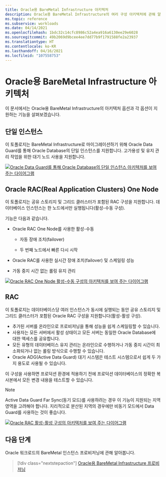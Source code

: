 ```yaml
---
title: Oracle용 BareMetal Infrastructure 아키텍처
description: Oracle용 BareMetal Infrastructure의 여러 구성 아키텍처에 관해 알아봅니다.
ms.topic: reference
ms.subservice: workloads
ms.date: 04/14/2021
ms.openlocfilehash: 1bdc32c14cfc8986c52a4ea916a6130ee29e6028
ms.sourcegitcommit: 49b2069d9bcee4ee7dd77b9f1791588fe2a23937
ms.translationtype: HT
ms.contentlocale: ko-KR
ms.lasthandoff: 04/16/2021
ms.locfileid: "107558753"
---
```

# <a name="architecture-of-baremetal-infrastructure-for-oracle"></a>Oracle용 BareMetal Infrastructure 아키텍처

이 문서에서는 Oracle용 BareMetal Infrastructure의 아키텍처 옵션과 각 옵션이 지원하는 기능을 살펴보겠습니다.

## <a name="single-instance"></a>단일 인스턴스

이 토폴로지는 BareMetal Infrastructure로 마이그레이션하기 위해 Oracle Data Guard를 통해 Oracle Database의 단일 인스턴스를 지원합니다. 고가용성 및 유지 관리 작업을 위한 대기 노드 사용을 지원합니다.

[![Oracle Data Guard를 통해 Oracle Database의 단일 인스턴스 아키텍처를 보여 주는 다이어그램](media/oracle-baremetal-architecture/single-instance-architecture.png)](media/oracle-baremetal-architecture/single-instance-architecture.png#lightbox)

## <a name="oracle-real-application-clusters-rac-one-node"></a>Oracle RAC(Real Application Clusters) One Node

이 토폴로지는 공유 스토리지 및 그리드 클러스터가 포함된 RAC 구성을 지원합니다. 데이터베이스 인스턴스는 한 노드에서만 실행됩니다(활성-수동 구성).

기능은 다음과 같습니다.

- Oracle RAC One Node를 사용한 활성-수동

    - 자동 장애 조치(failover)

    - 두 번째 노드에서 빠른 다시 시작

- Oracle RAC를 사용한 실시간 장애 조치(failover) 및 스케일링 성능

- 가동 중지 시간 없는 롤링 유지 관리

[![Oracle RAC One Node 활성-수동 구성의 아키텍처를 보여 주는 다이어그램](media/oracle-baremetal-architecture/one-node-rac-architecture.png)](media/oracle-baremetal-architecture/one-node-rac-architecture.png#lightbox)

## <a name="rac"></a>RAC

이 토폴로지는 데이터베이스당 여러 인스턴스가 동시에 실행되는 동안 공유 스토리지 및 그리드 클러스터가 포함된 Oracle RAC 구성을 지원합니다(활성-활성 구성).

- 추가된 서버를 온라인으로 프로비저닝을 통해 성능을 쉽게 스케일링할 수 있습니다. 
-  사용자는 모든 서버에서 활성 상태이고 모든 서버는 동일한 Oracle Database에 대한 액세스를 공유합니다. 
-  모든 유형의 데이터베이스 유지 관리는 온라인으로 수행하거나 가동 중지 시간이 최소화되거나 없는 롤링 방식으로 수행할 수 있습니다. 
- Oracle ADG(Active Data Guard) 대기 시스템은 테스트 시스템으로서 쉽게 두 가지 용도로 사용될 수 있습니다. 

이 구성을 사용하면 프로덕션 환경에 적용하기 전에 프로덕션 데이터베이스의 정확한 복사본에서 모든 변경 내용을 테스트할 수 있습니다.

> [!NOTE]
> Active Data Guard Far Sync(동기 모드)를 사용하려는 경우 이 기능이 지원되는 지역 영역을 고려해야 합니다. 지리적으로 분산된 지역의 경우에만 비동기 모드에서 Data Guard를 사용하는 것이 좋습니다.

[![Oracle RAC 활성-활성 구성의 아키텍처를 보여 주는 다이어그램](media/oracle-baremetal-architecture/rac-architecture.png)](media/oracle-baremetal-architecture/rac-architecture.png#lightbox)

## <a name="next-steps"></a>다음 단계

Oracle 워크로드의 BareMetal 인스턴스 프로비저닝에 관해 알아봅니다.

> [!div class="nextstepaction"]
> [Oracle용 BareMetal Infrastructure 프로비저닝](oracle-baremetal-provision.md)

